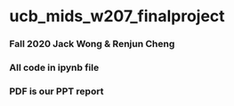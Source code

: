 # ucb_mids_w207_finalproject

### Fall 2020    Jack Wong & Renjun Cheng

### All code in ipynb file

### PDF is our PPT report
